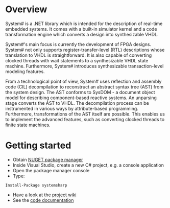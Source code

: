 # Overview #

System# is a .NET library which is intended for the description of real-time embedded systems. It comes with a built-in simulator kernel and a code transformation engine which converts a design into synthesizable VHDL.

System#'s main focus is currently the development of FPGA designs. System# not only supports register-transfer-level (RTL) descriptions whose translation to VHDL is straightforward. It is also capable of converting clocked threads with wait statements to a synthesizable VHDL state machine. Furthermore, System# introduces synthesizable transaction-level modeling features.

From a technological point of view, System# uses reflection and assembly code (CIL) decompilation to reconstruct an abstract syntax tree (AST) from the system design. The AST conforms to SysDOM - a document object model for describing component-based reactive systems. An unparsing stage converts the AST to VHDL. The decompilation process can be instrumented in various ways by attribute-based programming. Furthermore, transformations of the AST itself are possible. This enables us to implement the advanced features, such as converting clocked threads to finite state machines.

# Getting started #

  * Obtain [NUGET package manager](https://www.nuget.org/)
  * Inside Visual Studio, create a new C# project, e.g. a console application
  * Open the package manager console
  * Type:
```
Install-Package systemsharp
```
  * Have a look at the [project wiki](http://code.google.com/p/systemsharp/wiki/Index)
  * See the [code documentation](http://systemsharp.googlecode.com/svn/doc/trunk/html/index.html)